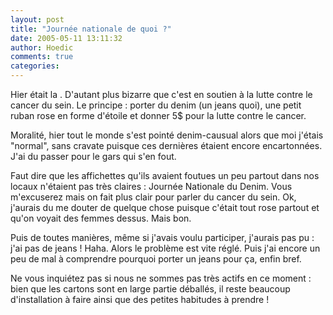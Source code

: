 ```yaml
---
layout: post
title: "Journée nationale de quoi ?"
date: 2005-05-11 13:11:32
author: Hoedic
comments: true
categories: 
---
```



Hier était la . D'autant plus bizarre que c'est en soutien à la lutte contre le cancer du sein. Le principe : porter du denim (un jeans quoi), une petit ruban rose en forme d'étoile et donner 5$ pour la lutte contre le cancer.

Moralité, hier tout le monde s'est pointé denim-causual alors que moi j'étais "normal", sans cravate puisque ces dernières étaient encore encartonnées. J'ai du passer pour le gars qui s'en fout.

Faut dire que les affichettes qu'ils avaient foutues un peu partout dans nos locaux n'étaient pas très claires : Journée Nationale du Denim. Vous m'excuserez mais on fait plus clair pour parler du cancer du sein. Ok, j'aurais du me douter de quelque chose puisque c'était tout rose partout et qu'on voyait des femmes dessus. Mais bon.

Puis de toutes manières, même si j'avais voulu participer, j'aurais pas pu : j'ai pas de jeans ! Haha. Alors le problème est vite réglé. Puis j'ai encore un peu de mal à comprendre pourquoi porter un jeans pour ça, enfin bref.

Ne vous inquiétez pas si nous ne sommes pas très actifs en ce moment : bien que les cartons sont en large partie déballés, il reste beaucoup d'installation à faire ainsi que des petites habitudes à prendre !